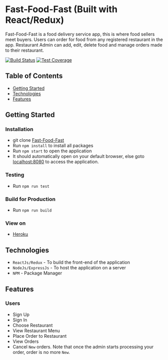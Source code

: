 # Fast-Food-Fast  (Built with React/Redux)
Fast-Food-Fast is a food delivery service app, this is where food sellers meet buyers. Users can order for food from any registered restaurant in the app. Restaurant Admin can add, edit, delete food and manage orders made to their restaurant.

[![Build Status](https://travis-ci.org/jideajayi11/fast-food-fast-react.svg?branch=develop)](https://travis-ci.org/jideajayi11/fast-food-fast-react)
[![Test Coverage](https://api.codeclimate.com/v1/badges/dd397df4c47f6f896b39/test_coverage)](https://codeclimate.com/github/jideajayi11/fast-food-fast-react/test_coverage)



## Table of Contents
* [Getting Started](#getting)
* [Technologies](#technologies)
* [Features](#features)



## Getting Started

### Installation

* git clone
  [Fast-Food-Fast](https://github.com/jideajayi11/Fast-Food-Fast.git)
* Run `npm install` to install all packages
* Run `npm start` to open the application
* It should automatically open on your default browser, else goto [localhost:8080](http://localhost:8080/) to access the application.

### Testing
* Run `npm run test`

### Build for Production
* Run `npm run build`

### View on
* [Heroku](https://react-fast-food.herokuapp.com)



## Technologies
* `ReactJs/Redux` - To build the front-end of the application
* `NodeJs/ExpressJs` - To host the application on a server
* `NPM` - Package Manager



## Features

### Users
* Sign Up
* Sign In
* Choose Restaurant
* View Restaurant Menu
* Place Order to Restaurant
* View Orders
* Cancel `New` orders.
Note that once the admin starts processing your order, order is no more `New`.
